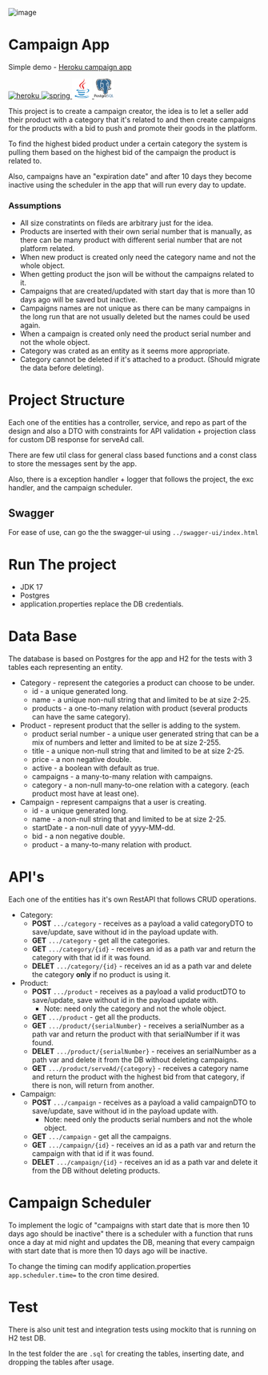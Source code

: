 ![image](https://github.com/omerugi/SpringCampinApp/assets/57361655/fed90094-e015-4a06-9aca-3f0f08e6a4fe)
# Campaign App

Simple demo - [Heroku campaign app](https://campaign-app-omerugi-55b76c613019.herokuapp.com/)

<a href="https://www.heroku.com/" target="_blank" rel="noreferrer"> <img src="https://www.vectorlogo.zone/logos/heroku/heroku-icon.svg" alt="heroku" width="40" height="40"/><a href="https://spring.io/" target="_blank" rel="noreferrer"> <img src="https://www.vectorlogo.zone/logos/springio/springio-icon.svg" alt="spring" width="40" height="40"/> <a href="https://www.java.com" target="_blank" rel="noreferrer"> <img src="https://raw.githubusercontent.com/devicons/devicon/master/icons/java/java-original.svg" alt="java" width="40" height="40"/> </a> <a href="https://www.postgresql.org" target="_blank" rel="noreferrer"> <img src="https://raw.githubusercontent.com/devicons/devicon/master/icons/postgresql/postgresql-original-wordmark.svg" alt="postgresql" width="40" height="40"/></a>

  This project is to create a campaign creator, the idea is to let a seller add their product with a category that it's related to and then create campaigns for the products with a bid to push and promote their goods in the platform.
  
  To find the highest bided product under a certain category the system is pulling them based on the highest bid of the campaign the product is related to.
  
  Also, campaigns have an "expiration date" and after 10 days they become inactive using the scheduler in the app that will run every day to update.
  
### Assumptions
  * All size constratints on fileds are arbitrary just for the idea. 
  * Products are inserted with their own serial number that is manually, as there can be many product with different serial number that are not platform related.
  * When new product is created only need the category name and not the whole object.
  * When getting product the json will be without the campaigns related to it.
  * Campaigns that are created/updated with start day that is more than 10 days ago will be saved but inactive.
  * Campaigns names are not unique as there can be many campaigns in the long run that are not usually deleted but the names could be used again.
  * When a campaign is created only need the product serial number and not the whole object.
  * Category was crated as an entity as it seems more appropriate.
  * Category cannot be deleted if it's attached to a product. (Should migrate the data before deleting).
  
# Project Structure
  Each one of the entities has a controller, service, and repo as part of the design and also a DTO with constraints for API validation + projection class for custom DB response for serveAd call.
  
  There are few util class for general class based functions and a const class to store the messages sent by the app.
  
  Also, there is a exception handler + logger that follows the project, the exc handler, and the campaign scheduler. 
## Swagger
  For ease of use, can go the the swagger-ui using ``../swagger-ui/index.html``
  
# Run The project
  * JDK 17
  * Postgres
  * application.properties replace the DB credentials.
  
# Data Base
  The database is based on Postgres for the app and H2 for the tests with 3 tables each representing an entity.
  
  * Category - represent the categories a product can choose to be under.
    * id - a unique generated long.
    * name - a unique non-null string that and limited to be at size 2-25.
    * products - a one-to-many relation with product (several products can have the same category).
  * Product - represent product that the seller is adding to the system.
    * product serial number - a unique user generated string that can be a mix of numbers and letter and limited to be at size 2-255.
    * title - a unique non-null string that and limited to be at size 2-25.
    * price - a non negative double.
    * active - a boolean with default as true.
    * campaigns - a many-to-many relation with campaigns.
    * category - a non-null many-to-one relation with a category. (each product most have at least one).
  * Campaign - represent campaigns that a user is creating.
    * id - a unique generated long.
    * name - a non-null string that and limited to be at size 2-25.
    * startDate - a non-null date of yyyy-MM-dd.
    * bid - a non negative double.
    * product - a many-to-many relation with product.
 
 # API's
  Each one of the entities has it's own RestAPI that follows CRUD operations.
  * Category:
    * **POST** ```.../category``` - receives as a payload a valid categoryDTO to save/update, save without id in the payload update with.
    * **GET** ```.../category``` - get all the categories.
    * **GET** ```.../category/{id}``` - receives an id as a path var and return the category with that id if it was found.
    * **DELET** ```.../category/{id}``` - receives an id as a path var and delete the category **only** if no product is using it.
  * Product:
    * **POST** ```.../product``` - receives as a payload a valid productDTO to save/update, save without id in the payload update with.
      * Note: need only the category and not the whole object.
    * **GET** ```.../product``` - get all the products.
    * **GET** ```.../product/{serialNumber}``` - receives a serialNumber as a path var and return the product with that serialNumber if it was found.
    * **DELET** ```.../product/{serialNumber}``` - receives an serialNumber as a path var and delete it from the DB without deleting campaigns.
    * **GET** ```.../product/serveAd/{category}``` - receives a category name and return the product with the highest bid from that category, if there is non, will return from another.
  * Campaign:
    * **POST** ```.../campaign``` - receives as a payload a valid campaignDTO to save/update, save without id in the payload update with.
      * Note: need only the products serial numbers and not the whole object.
    * **GET** ```.../campaign``` - get all the campaigns.
    * **GET** ```.../campaign/{id}``` - receives an id as a path var and return the campaign with that id if it was found.
    * **DELET** ```.../campaign/{id}``` - receives an id as a path var and delete it from the DB without deleting products.
  
# Campaign Scheduler
  To implement the logic of "campaigns with start date that is more then 10 days ago should be inactive" there is a scheduler with a function that runs once a day at mid night and updates the DB, meaning that every campaign with start date that is more then 10 days ago will be inactive.
  
  To change the timing can modify application.properties ``app.scheduler.time=`` to the cron time desired.
  
# Test
  There is also unit test and integration tests using mockito that is running on H2 test DB.
  
  In the test folder the are `.sql` for creating the tables, inserting date, and dropping the tables after usage.
